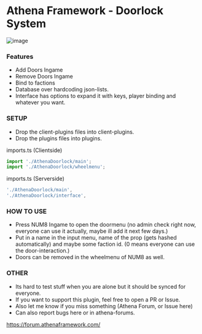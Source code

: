 # Athena Framework - Doorlock System
 
![image](https://user-images.githubusercontent.com/82890183/136729801-b86dc411-56e7-4d90-b8fb-a308143823b4.png)

### Features
* Add Doors Ingame
* Remove Doors Ingame
* Bind to factions
* Database over hardcoding json-lists.
* Interface has options to expand it with keys, player binding and whatever you want.

### SETUP

- Drop the client-plugins files into client-plugins.
- Drop the plugins files into plugins.

imports.ts (Clientside)
```typescript 
import './AthenaDoorlock/main';
import './AthenaDoorlock/wheelmenu';
```
imports.ts (Serverside)
```typescript
'./AthenaDoorlock/main',
'./AthenaDoorlock/interface',
```

### HOW TO USE
* Press NUM8 Ingame to open the doormenu (no admin check right now, everyone can use it actually, maybe ill add it next few days.)
* Put in a name in the input menu, name of the prop (gets hashed automatically) and maybe some faction id. (0 means everyone can use the door-interaction.)
* Doors can be removed in the wheelmenu of NUM8 as well.

### OTHER
* Its hard to test stuff when you are alone but it should be synced for everyone.
* If you want to support this plugin, feel free to open a PR or Issue.
* Also let me know if you miss something (Athena Forum, or Issue here) 
* Can also report bugs here or in athena-forums.

https://forum.athenaframework.com/

